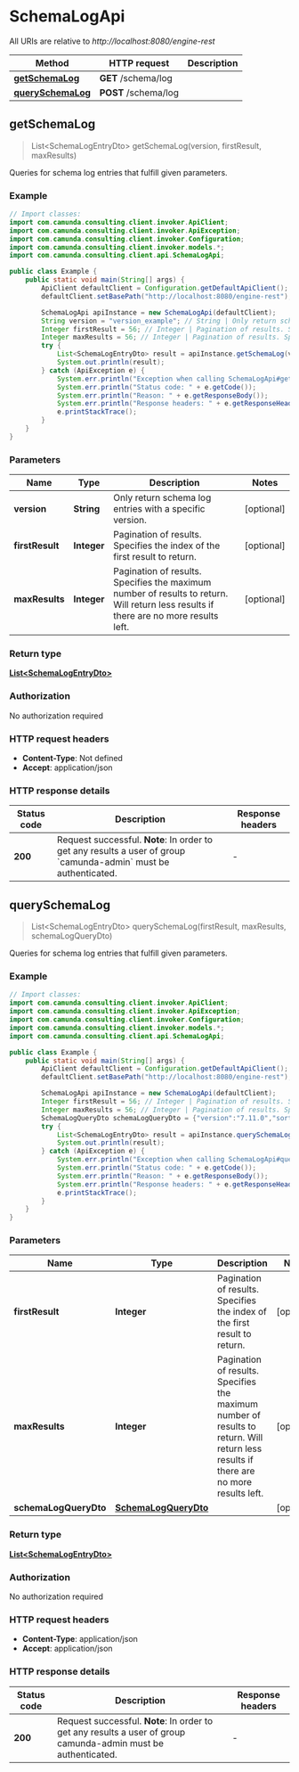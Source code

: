 # SchemaLogApi

All URIs are relative to *http://localhost:8080/engine-rest*

Method | HTTP request | Description
------------- | ------------- | -------------
[**getSchemaLog**](SchemaLogApi.md#getSchemaLog) | **GET** /schema/log | 
[**querySchemaLog**](SchemaLogApi.md#querySchemaLog) | **POST** /schema/log | 



## getSchemaLog

> List&lt;SchemaLogEntryDto&gt; getSchemaLog(version, firstResult, maxResults)



Queries for schema log entries that fulfill given parameters.

### Example

```java
// Import classes:
import com.camunda.consulting.client.invoker.ApiClient;
import com.camunda.consulting.client.invoker.ApiException;
import com.camunda.consulting.client.invoker.Configuration;
import com.camunda.consulting.client.invoker.models.*;
import com.camunda.consulting.client.api.SchemaLogApi;

public class Example {
    public static void main(String[] args) {
        ApiClient defaultClient = Configuration.getDefaultApiClient();
        defaultClient.setBasePath("http://localhost:8080/engine-rest");

        SchemaLogApi apiInstance = new SchemaLogApi(defaultClient);
        String version = "version_example"; // String | Only return schema log entries with a specific version.
        Integer firstResult = 56; // Integer | Pagination of results. Specifies the index of the first result to return.
        Integer maxResults = 56; // Integer | Pagination of results. Specifies the maximum number of results to return. Will return less results if there are no more results left.
        try {
            List<SchemaLogEntryDto> result = apiInstance.getSchemaLog(version, firstResult, maxResults);
            System.out.println(result);
        } catch (ApiException e) {
            System.err.println("Exception when calling SchemaLogApi#getSchemaLog");
            System.err.println("Status code: " + e.getCode());
            System.err.println("Reason: " + e.getResponseBody());
            System.err.println("Response headers: " + e.getResponseHeaders());
            e.printStackTrace();
        }
    }
}
```

### Parameters


Name | Type | Description  | Notes
------------- | ------------- | ------------- | -------------
 **version** | **String**| Only return schema log entries with a specific version. | [optional]
 **firstResult** | **Integer**| Pagination of results. Specifies the index of the first result to return. | [optional]
 **maxResults** | **Integer**| Pagination of results. Specifies the maximum number of results to return. Will return less results if there are no more results left. | [optional]

### Return type

[**List&lt;SchemaLogEntryDto&gt;**](SchemaLogEntryDto.md)

### Authorization

No authorization required

### HTTP request headers

- **Content-Type**: Not defined
- **Accept**: application/json

### HTTP response details
| Status code | Description | Response headers |
|-------------|-------------|------------------|
| **200** | Request successful. **Note**: In order to get any results a user of group &#x60;camunda-admin&#x60; must be authenticated. |  -  |


## querySchemaLog

> List&lt;SchemaLogEntryDto&gt; querySchemaLog(firstResult, maxResults, schemaLogQueryDto)



Queries for schema log entries that fulfill given parameters.

### Example

```java
// Import classes:
import com.camunda.consulting.client.invoker.ApiClient;
import com.camunda.consulting.client.invoker.ApiException;
import com.camunda.consulting.client.invoker.Configuration;
import com.camunda.consulting.client.invoker.models.*;
import com.camunda.consulting.client.api.SchemaLogApi;

public class Example {
    public static void main(String[] args) {
        ApiClient defaultClient = Configuration.getDefaultApiClient();
        defaultClient.setBasePath("http://localhost:8080/engine-rest");

        SchemaLogApi apiInstance = new SchemaLogApi(defaultClient);
        Integer firstResult = 56; // Integer | Pagination of results. Specifies the index of the first result to return.
        Integer maxResults = 56; // Integer | Pagination of results. Specifies the maximum number of results to return. Will return less results if there are no more results left.
        SchemaLogQueryDto schemaLogQueryDto = {"version":"7.11.0","sortBy":"timestamp","sortOrder":"asc"}; // SchemaLogQueryDto | 
        try {
            List<SchemaLogEntryDto> result = apiInstance.querySchemaLog(firstResult, maxResults, schemaLogQueryDto);
            System.out.println(result);
        } catch (ApiException e) {
            System.err.println("Exception when calling SchemaLogApi#querySchemaLog");
            System.err.println("Status code: " + e.getCode());
            System.err.println("Reason: " + e.getResponseBody());
            System.err.println("Response headers: " + e.getResponseHeaders());
            e.printStackTrace();
        }
    }
}
```

### Parameters


Name | Type | Description  | Notes
------------- | ------------- | ------------- | -------------
 **firstResult** | **Integer**| Pagination of results. Specifies the index of the first result to return. | [optional]
 **maxResults** | **Integer**| Pagination of results. Specifies the maximum number of results to return. Will return less results if there are no more results left. | [optional]
 **schemaLogQueryDto** | [**SchemaLogQueryDto**](SchemaLogQueryDto.md)|  | [optional]

### Return type

[**List&lt;SchemaLogEntryDto&gt;**](SchemaLogEntryDto.md)

### Authorization

No authorization required

### HTTP request headers

- **Content-Type**: application/json
- **Accept**: application/json

### HTTP response details
| Status code | Description | Response headers |
|-------------|-------------|------------------|
| **200** | Request successful. **Note**: In order to get any results a user of group camunda-admin must be authenticated. |  -  |

